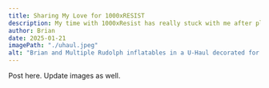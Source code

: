 ```yaml
---
title: Sharing My Love for 1000xRESIST
description: My time with 1000xResist has really stuck with me after playing it over winter break. Here's why.
author: Brian
date: 2025-01-21
imagePath: "./uhaul.jpeg"
alt: "Brian and Multiple Rudolph inflatables in a U-Haul decorated for the holidays."
---
```


Post here. Update images as well.
